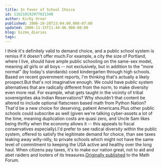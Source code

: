 ```yaml
---
title: In Favor of School Choice
id: 116210192977021340
author: Kirby Urner
published: 2006-10-28T23:04:00.000-07:00
updated: 2006-11-15T11:44:06.980-08:00
blog: bizmo_diaries
tags: 
---
```


I think it's definitely valid to demand choice, and a public school system is remiss if it doesn't offer much.For example, a city the size of Portland, where I live, should have ample public schooling on the same-sex model, meaning all girls or all boys -- not exclusively, but in addition to the "more normal" (by today's standards) coed kindergarten through high schools. Based on recent government reports, I'm thinking that's actually a likely prospect.But that's not imaginative enough. We could have public system alternatives that are radically different from the norm, to make diversity even more real. For example, what gets taught in the vicinity of tribal sovereignties aka Indian Reservations? Why shouldn't that content be altered to include optional flatscreen based math from Python Nation? That'd be a new choice for deserving, patient Americans.Plus other public schools could subscribe as well (given we're talking cyber-assets a lot of the time, meaning duplication costs are quasi zero, and Uncle Sam likes being thrifty when the economy allows it -- this appeals to fiscal conservatives especially).I'd prefer to see radical diversity within the public system, offered to satisfy the legitimate demand for choice, than see taxes leaking away willy-nilly, to private schools which might not have the same level of commitment to keeping the USA active and healthy over the long haul. When citizens pay taxes, it's to make our nation great, not to aid and abet raiders and looters of its treasures.[Originally published](http://mathforum.org/kb/message.jspa?messageID=5320459&tstart=0) to the Math Forum.